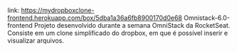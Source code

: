 link: https://mydropboxclone-frontend.herokuapp.com/box/5dba1a36a6fb8900170d0e68
Omnistack-6.0-frontend
Projeto desenvolvido durante a semana OmniStack da RocketSeat. Consiste em um clone simplificado do dropbox, em que é possível inserir e visualizar arquivos.
